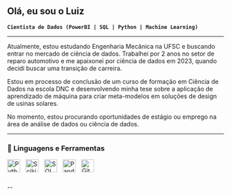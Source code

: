 ## Olá, eu sou o Luiz

**`Cientista de Dados (PowerBI | SQL | Python | Machine Learning)`**

---

Atualmente, estou estudando Engenharia Mecânica na UFSC e buscando entrar no mercado de ciência de dados. Trabalhei por 2 anos no setor de reparo automotivo e me apaixonei por ciência de dados em 2023, quando decidi buscar uma transição de carreira.

Estou em processo de conclusão de um curso de formação em Ciência de Dados na escola DNC e desenvolvendo minha tese sobre a aplicação de aprendizado de máquina para criar meta-modelos em soluções de design de usinas solares.

No momento, estou procurando oportunidades de estágio ou emprego na área de análise de dados ou ciência de dados.


---
### 🧰 Linguagens e Ferramentas

<img align="left" alt="Python" width="30px" style="padding-right:10px;" src="https://cdn.jsdelivr.net/gh/devicons/devicon/icons/python/python-plain.svg" />
<img align="left" alt="ScikitLearn" width="30px" style="padding-right:10px;" src="https://cdn.jsdelivr.net/gh/devicons/devicon@latest/icons/scikitlearn/scikitlearn-original.svg" />
<img align="left" alt="SQL" width="30px" style="padding-right:10px;" src="https://cdn.jsdelivr.net/gh/devicons/devicon@latest/icons/azuresqldatabase/azuresqldatabase-original.svg" />
<img align="left" alt="Pandas" width="30px" style="padding-right:10px;" src="https://cdn.jsdelivr.net/gh/devicons/devicon@latest/icons/pandas/pandas-plain-wordmark.svg" />
<img align="left" alt="GitHub" width="30px" style="padding-right:10px;" src="https://cdn.jsdelivr.net/gh/devicons/devicon/icons/github/github-original.svg" />
<br />

#

--
